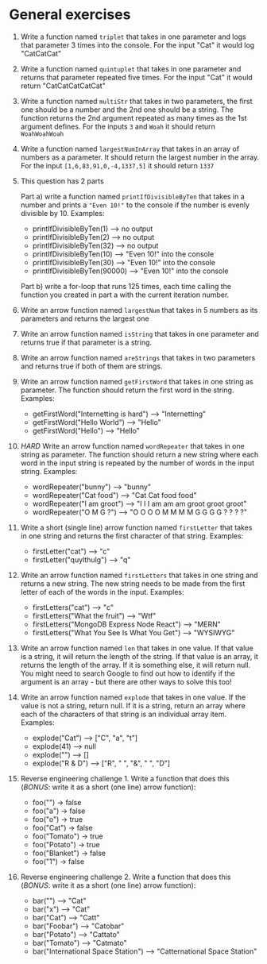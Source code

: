 # General exercises

1. Write a function named `triplet` that takes in one parameter and logs that parameter 3 times into the console. For the input "Cat" it would log "CatCatCat"

2. Write a function named `quintuplet` that takes in one parameter and returns that parameter repeated five times. For the input "Cat" it would return "CatCatCatCatCat"

3. Write a function named `multiStr` that takes in two parameters, the first one should be a number and the 2nd one should be a string. The function returns the 2nd argument repeated as many times as the 1st argument defines. For the inputs `3` and `Woah` it should return `WoahWoahWoah`

4. Write a function named `largestNumInArray` that takes in an array of numbers as a parameter. It should return the largest number in the array. For the input `[1,6,83,91,0,-4,1337,5]` it should return `1337`

5. This question has 2 parts

    Part a) write a function named `printIfDivisibleByTen` that takes in a number and prints a `"Even 10!"` to the console if the number is evenly divisible by 10. Examples:

    -  printIfDivisibleByTen(1) --> no output
    -  printIfDivisibleByTen(2) --> no output
    -  printIfDivisibleByTen(32) --> no output
    -  printIfDivisibleByTen(10) --> "Even 10!" into the console
    -  printIfDivisibleByTen(30) --> "Even 10!" into the console
    -  printIfDivisibleByTen(90000) --> "Even 10!" into the console

    Part b) write a for-loop that runs 125 times, each time calling the function you created in part a with the current iteration number.

6. Write an arrow function named `largestNum` that takes in 5 numbers as its parameters and returns the largest one

7. Write an arrow function named `isString` that takes in one parameter and returns true if that parameter is a string.

8. Write an arrow function named `areStrings` that takes in two parameters and returns true if both of them are strings.

9. Write an arrow function named `getFirstWord` that takes in one string as parameter. The function should return the first word in the string. Examples:
    - getFirstWord("Internetting is hard") --> "Internetting"
    - getFirstWord("Hello World") --> "Hello"
    - getFirstWord("Hello") --> "Hello"

10. *HARD* Write an arrow function named `wordRepeater` that takes in one string as parameter.
The function should return a new string where each word in the input string is repeated by the number of words in the input string. Examples:
    - wordRepeater("bunny") --> "bunny"
    - wordRepeater("Cat food") --> "Cat Cat food food"
    - wordRepeater("I am groot") --> "I I I am am am groot groot groot"
    - wordRepeater("O M G ?") --> "O O O O M M M M G G G G ? ? ? ?"

11. Write a short (single line) arrow function named `firstLetter` that takes in one string and returns the first character of that string. Examples:
    - firstLetter("cat") --> "c"
    - firstLetter("quylthulg") --> "q"

12. Write an arrow function named `firstLetters` that takes in one string and returns a new string. The new string needs to be made from the first letter of each of the words in the input. Examples:
    - firstLetters("cat") --> "c"
    - firstLetters("What the fruit") --> "Wtf"
    - firstLetters("MongoDB Express Node React") --> "MERN"
    - firstLetters("What You See Is What You Get") --> "WYSIWYG"

13. Write an arrow function named `len` that takes in one value. If that value is a string, it will return the length of the string. If that value is an array, it returns the length of the array. If it is something else, it will return null. You might need to search Google to find out how to identify if the argument is an array - but there are other ways to solve this too!

14. Write an arrow function named `explode` that takes in one value. If the value is not a string, return null. If it is a string, return an array where each of the characters of that string is an individual array item. Examples:
    - explode("Cat") --> ["C", "a", "t"]
    - explode(41) --> null
    - explode("") --> []
    - explode("R & D") --> ["R", " ", "&", " ", "D"]

15. Reverse engineering challenge 1. Write a function that does this (*BONUS*: write it as a short (one line) arrow function):
    - foo("") -> false
    - foo("a") -> false
    - foo("o") -> true
    - foo("Cat") -> false
    - foo("Tomato") -> true
    - foo("Potato") -> true
    - foo("Blanket") -> false
    - foo("1") -> false

16. Reverse engineering challenge 2. Write a function that does this (*BONUS*: write it as a short (one line) arrow function):
    - bar("") --> "Cat"
    - bar("x") --> "Cat"
    - bar("Cat") --> "Catt"
    - bar("Foobar") --> "Catobar"
    - bar("Potato") --> "Cattato"
    - bar("Tomato") --> "Catmato"
    - bar("International Space Station") --> "Catternational Space Station"